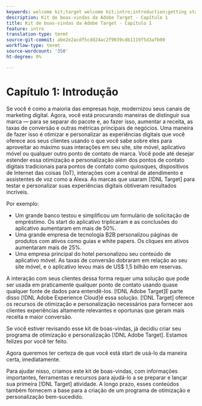 ```yaml
---
keywords: welcome kit;target welcome kit;intro;introduction;getting started
description: Kit de boas-vindas da Adobe Target - Capítulo 1
title: Kit de boas-vindas da Adobe Target - Capítulo 1
feature: intro
translation-type: tm+mt
source-git-commit: abe2e2acdf5cdd24ac2f9039cdb1119f5d3afb90
workflow-type: tm+mt
source-wordcount: '350'
ht-degree: 0%

---
```



# Capítulo 1: Introdução

Se você é como a maioria das empresas hoje, modernizou seus canais de marketing digital. Agora, você está procurando maneiras de distinguir sua marca — para se separar do pacote e, ao fazer isso, aumentar a receita, as taxas de conversão e outras métricas principais de negócios. Uma maneira de fazer isso é otimizar e personalizar as experiências digitais que você oferece aos seus clientes usando o que você sabe sobre eles para aproveitar ao máximo suas interações em seu site, site móvel, aplicativo móvel ou qualquer outro ponto de contato de marca. Você pode até desejar estender essa otimização e personalização além dos pontos de contato digitais tradicionais para pontos de contato como quiosques, dispositivos de Internet das coisas (IoT), interações com a central de atendimento e assistentes de voz como a Alexa. As marcas que usaram [!DNL Target] para testar e personalizar suas experiências digitais obtiveram resultados incríveis.

Por exemplo:

* Um grande banco testou e simplificou um formulário de solicitação de empréstimo. Os start do aplicativo triplicaram e as conclusões do aplicativo aumentaram em mais de 50%.
* Uma grande empresa de tecnologia B2B personalizou páginas de produtos com ativos como guias e white papers. Os cliques em ativos aumentaram mais de 25%.
* Uma empresa principal do hotel personalizou seu conteúdo de aplicativo móvel. As taxas de conversão dobraram em relação ao seu site móvel, e o aplicativo levou mais de US$ 1,5 bilhão em reservas.

A interação com seus clientes dessa forma requer uma solução que pode ser usada em praticamente qualquer ponto de contato usando quase qualquer fonte de dados para entendê-los. [!DNL Adobe Target]E parte disso [!DNL Adobe Experience Cloud]é essa solução. [!DNL Target] oferece os recursos de otimização e personalização necessários para fornecer aos clientes experiências altamente relevantes e oportunas que geram mais receita e maior conversão.

Se você estiver revisando esse kit de boas-vindas, já decidiu criar seu programa de otimização e personalização [!DNL Adobe Target]. Estamos felizes por você ter feito.

Agora queremos ter certeza de que você está start de usá-lo da maneira certa, imediatamente.

Para ajudar nisso, criamos este kit de boas-vindas, com informações importantes, ferramentas e recursos para ajudá-lo a se preparar e lançar sua primeira [!DNL Target] atividade. A longo prazo, esses conteúdos também fornecem a base para a criação de um programa de otimização e personalização bem-sucedido.
